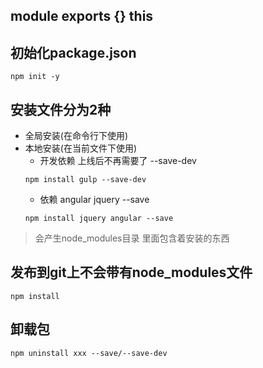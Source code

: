 ## module  exports  {}  this


## 初始化package.json
```
npm init -y
```
## 安装文件分为2种
- 全局安装(在命令行下使用)
- 本地安装(在当前文件下使用)
    - 开发依赖 上线后不再需要了 --save-dev
    ```
    npm install gulp --save-dev
    ```
    - 依赖 angular jquery  --save
    ```
    npm install jquery angular --save
    ```
    
> 会产生node_modules目录 里面包含着安装的东西

## 发布到git上不会带有node_modules文件
```
npm install 
```

## 卸载包
```
npm uninstall xxx --save/--save-dev
```